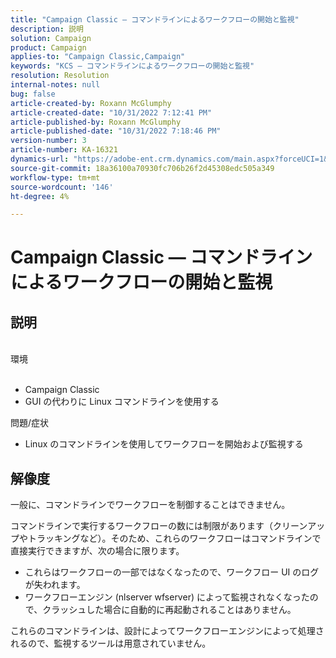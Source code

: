 ```yaml
---
title: "Campaign Classic — コマンドラインによるワークフローの開始と監視"
description: 説明
solution: Campaign
product: Campaign
applies-to: "Campaign Classic,Campaign"
keywords: "KCS — コマンドラインによるワークフローの開始と監視"
resolution: Resolution
internal-notes: null
bug: false
article-created-by: Roxann McGlumphy
article-created-date: "10/31/2022 7:12:41 PM"
article-published-by: Roxann McGlumphy
article-published-date: "10/31/2022 7:18:46 PM"
version-number: 3
article-number: KA-16321
dynamics-url: "https://adobe-ent.crm.dynamics.com/main.aspx?forceUCI=1&pagetype=entityrecord&etn=knowledgearticle&id=598f48f9-4f59-ed11-9561-6045bd006e5a"
source-git-commit: 18a36100a70930fc706b26f2d45308edc505a349
workflow-type: tm+mt
source-wordcount: '146'
ht-degree: 4%

---
```


# Campaign Classic — コマンドラインによるワークフローの開始と監視

## 説明

<br>環境<br><br>
- Campaign Classic
- GUI の代わりに Linux コマンドラインを使用する

問題/症状
- Linux のコマンドラインを使用してワークフローを開始および監視する



## 解像度


一般に、コマンドラインでワークフローを制御することはできません。

コマンドラインで実行するワークフローの数には制限があります（クリーンアップやトラッキングなど）。そのため、これらのワークフローはコマンドラインで直接実行できますが、次の場合に限ります。

- これらはワークフローの一部ではなくなったので、ワークフロー UI のログが失われます。
- ワークフローエンジン (nlserver wfserver) によって監視されなくなったので、クラッシュした場合に自動的に再起動されることはありません。


これらのコマンドラインは、設計によってワークフローエンジンによって処理されるので、監視するツールは用意されていません。
